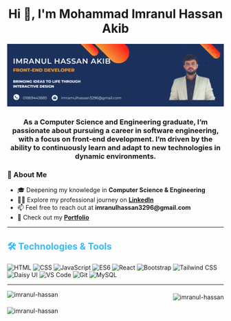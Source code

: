 <h1 align="center">Hi 👋, I'm  Mohammad Imranul Hassan Akib</h1>
<div align="center"" > <img src="2.png"> </div>
<h3 align="center">As a Computer Science and Engineering graduate, I’m passionate about pursuing a career in software engineering, with a focus on front-end development. I’m driven by the ability to continuously learn and adapt to new technologies in dynamic environments.</h3>

<!-- About Me -->
### 🌱 About Me
<ul>
    <li>🎓 Deepening my knowledge in <strong>Computer Science & Engineering</strong></li>
    <li>👨‍💻 Explore my professional journey on <a href="https://www.linkedin.com/in/mohammad-imranul-hassan-akib-73a510245/" target="_blank"><strong>LinkedIn</strong></a></li>
    <li>📫 Feel free to reach out at <strong>imranulhassan3296@gmail.com</strong></li>
    <li>📄 Check out my <a href="https://imranul-hassan-portfolio.netlify.app" target="_blank"><strong>Portfolio</strong></a></li>
  </ul>

---

<!-- Technologies & Tools -->
<h2 align="left" style="color: #36BCF7;">🛠️ Technologies & Tools</h2>
<div align="left" style="margin-top: 20px;">
  <p>
    <img src="https://img.shields.io/badge/HTML-E34F26?style=flat-square&logo=html5&logoColor=white" alt="HTML">
    <img src="https://img.shields.io/badge/CSS-1572B6?style=flat-square&logo=css3&logoColor=white" alt="CSS">
    <img src="https://img.shields.io/badge/JavaScript-F7DF1E?style=flat-square&logo=javascript&logoColor=black" alt="JavaScript">
    <img src="https://img.shields.io/badge/ES6-F7DF1E?style=flat-square&logo=javascript&logoColor=black" alt="ES6">
    <img src="https://img.shields.io/badge/React-20232A?style=flat-square&logo=react&logoColor=61DAFB" alt="React">
    <img src="https://img.shields.io/badge/Bootstrap-563D7C?style=flat-square&logo=bootstrap&logoColor=white" alt="Bootstrap">
    <img src="https://img.shields.io/badge/Tailwind_CSS-38B2AC?style=flat-square&logo=tailwind-css&logoColor=white" alt="Tailwind CSS">
    <img src="https://img.shields.io/badge/Daisy_UI-FF1493?style=flat-square" alt="Daisy UI">
    <img src="https://img.shields.io/badge/VS_Code-007ACC?style=flat-square&logo=visual-studio-code&logoColor=white" alt="VS Code">
    <img src="https://img.shields.io/badge/Git-F05032?style=flat-square&logo=git&logoColor=white" alt="Git">
    <img src="https://img.shields.io/badge/MySQL-4479A1?style=flat-square&logo=mysql&logoColor=white" alt="MySQL">
  </p>
</div>

---

<!-- GitHub Stats -->
<p>
  <img align="left" src="https://github-readme-stats.vercel.app/api/top-langs?username=imranul-hassan&show_icons=true&locale=en&layout=compact" alt="imranul-hassan" />
</p>
<p style="margin-top: 20px;">&nbsp;<img align="right" src="https://github-readme-stats.vercel.app/api?username=imranul-hassan&show_icons=true&locale=en" alt="imranul-hassan" /></p>
<p><img align="center" src="https://github-readme-streak-stats.herokuapp.com/?user=imranul-hassan&" alt="imranul-hassan" /></p>
